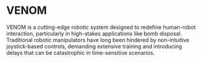 # VENOM
VENOM is a cutting-edge robotic system designed to redefine human-robot interaction, particularly in high-stakes applications like bomb disposal. Traditional robotic manipulators have long been hindered by non-intuitive joystick-based controls, demanding extensive training and introducing delays that can be catastrophic in time-sensitive scenarios.
